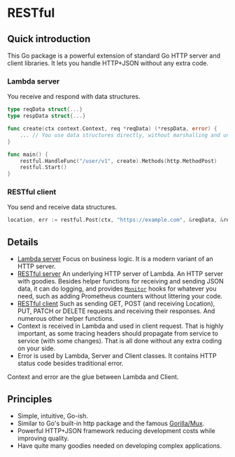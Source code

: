 # RESTful

## Quick introduction

This Go package is a powerful extension of standard Go HTTP server and client libraries.
It lets you handle HTTP+JSON without any extra code.

### Lambda server

You receive and respond with data structures.

```go
type reqData struct{...}
type respData struct{...}

func create(ctx context.Context, req *reqData) (*respData, error) {
    ... // You use data structures directly, without marshalling and unmarshalling.
}

func main() {
    restful.HandleFunc("/user/v1", create).Methods(http.MethodPost)
    restful.Start()
}
```

### RESTful client

You send and receive data structures.

```go
location, err := restful.Post(ctx, "https://example.com", &reqData, &respData)
```

## Details

* [Lambda server](doc/lambda.md) Focus on business logic. It is a modern variant of an HTTP server.
* [RESTful server](doc/server.md) An underlying HTTP server of Lambda. An HTTP server with goodies.
  Besides helper functions for receiving and sending JSON data, it can do logging, and provides [`Monitor`](doc/server.md#Monitor) hooks for whatever you need, such as adding Prometheus counters without littering your code.
* [RESTful client](doc/client.md) Such as sending GET, POST (and receiving Location), PUT, PATCH or DELETE requests and receiving their responses.
  And numerous other helper functions.
* Context is received in Lambda and used in client request.
  That is highly important, as some tracing headers should propagate from service to service (with some changes).
  That is all done without any extra coding on your side.
* Error is used by Lambda, Server and Client classes. It contains HTTP status code besides traditional error.

Context and error are the glue between Lambda and Client.

## Principles

* Simple, intuitive, Go-ish.
* Similar to Go's built-in http package and the famous [Gorilla/Mux](https://github.com/gorilla/mux).
* Powerful HTTP+JSON framework reducing development costs while improving quality.
* Have quite many goodies needed on developing complex applications.
